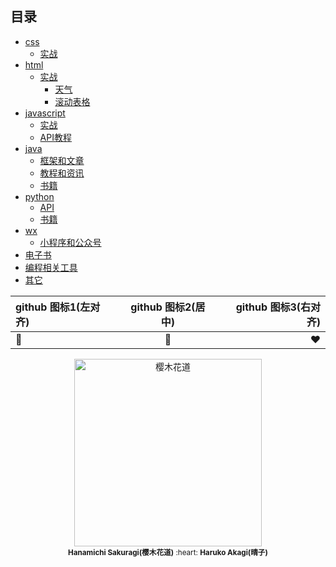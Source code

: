 ## 目录
* [css](docs/css "css")
  * [实战](docs/css/实战.md)
* [html](docs/html "html")
  * [实战](docs/html/实战.md)
      * [天气](docs/html/天气.html)
      * [滚动表格](docs/html/滚动表格.html)
* [javascript](./javascript "javascript")
  * [实战](./javascript/实战.md)
  * [API教程](javascript/API教程.md)
* [java](./java "java")
  * [框架和文章](./java/框架和文章.md)
  * [教程和资讯](./java/教程和资讯.md)
  * [书籍](./java/书籍.md)
* [python](./python "python")
  * [API](./python/API.md)
  * [书籍](./python/书籍.md)
* [wx](./wx "wx")
  * [小程序和公众号](./wx/小程序和公众号.md)
* [电子书](./电子书.md)
* [编程相关工具](./编程相关工具.md)
* [其它](./其它.md)
  
| github 图标1(左对齐) | github 图标2(居中) | github 图标3(右对齐)
| :------------------ | :---------------: | ---------------:
|  :blue_heart: |  :purple_heart: |  :heart:

<div align="center">
 <img src="https://img-blog.csdnimg.cn/20200417230812591.jpg?x-oss-process=image/watermark,type_ZmFuZ3poZW5naGVpdGk,shadow_10,text_aHR0cHM6Ly9ibG9nLmNzZG4ubmV0L2xvdmVfbW9vbjgyMQ==,size_16,color_FFFFFF,t_70" width="300" height="300" alt="樱木花道"><br>
 <sup><strong>Hanamichi Sakuragi(樱木花道)</strong> :heart: <strong>Haruko Akagi(晴子)</strong></sup>
 <div>
